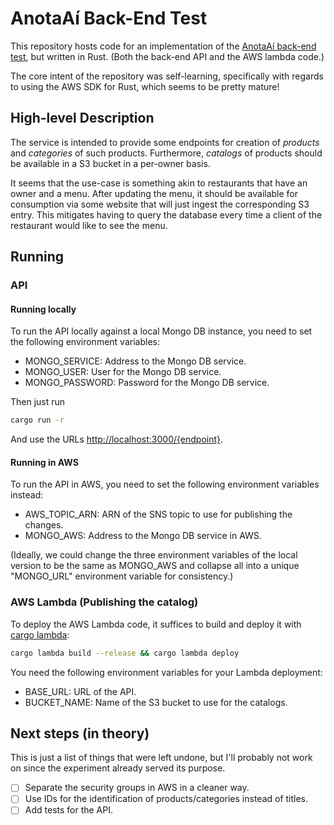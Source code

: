 # AnotaAí Back-End Test

This repository hosts code for an implementation of the
[AnotaAí back-end test](https://github.com/githubanotaai/new-test-backend-nodejs),
but written in Rust. (Both the back-end API and the AWS lambda code.)

The core intent of the repository was self-learning, specifically
with regards to using the AWS SDK for Rust, which seems to be
pretty mature!

## High-level Description

The service is intended to provide some endpoints for creation of
_products_ and _categories_ of such products. Furthermore, _catalogs_
of products should be available in a S3 bucket in a per-owner basis.

It seems that the use-case is something akin to restaurants that
have an owner and a menu. After updating the menu, it should be
available for consumption via some website that will just ingest
the corresponding S3 entry. This mitigates having to query the
database every time a client of the restaurant would like to see
the menu.

## Running

### API

#### Running locally

To run the API locally against a local Mongo DB instance, you
need to set the following environment variables:

- MONGO_SERVICE: Address to the Mongo DB service.
- MONGO_USER: User for the Mongo DB service.
- MONGO_PASSWORD: Password for the Mongo DB service.

Then just run

```bash
cargo run -r
```

And use the URLs <http://localhost:3000/{endpoint}>.

#### Running in AWS

To run the API in AWS, you need to set the following environment
variables instead:

- AWS_TOPIC_ARN: ARN of the SNS topic to use for publishing the changes.
- MONGO_AWS: Address to the Mongo DB service in AWS.

(Ideally, we could change the three environment variables of the local
version to be the same as MONGO_AWS and collapse all into a unique
"MONGO_URL" environment variable for consistency.)

### AWS Lambda (Publishing the catalog)

To deploy the AWS Lambda code, it suffices to build and deploy
it with [cargo lambda](https://github.com/cargo-lambda/cargo-lambda):

```bash
cargo lambda build --release && cargo lambda deploy
```

You need the following environment variables for your Lambda
deployment:

- BASE_URL: URL of the API.
- BUCKET_NAME: Name of the S3 bucket to use for the catalogs.

## Next steps (in theory)

This is just a list of things that were left undone, but I'll probably
not work on since the experiment already served its purpose.

- [ ] Separate the security groups in AWS in a cleaner way.
- [ ] Use IDs for the identification of products/categories instead
      of titles.
- [ ] Add tests for the API.
